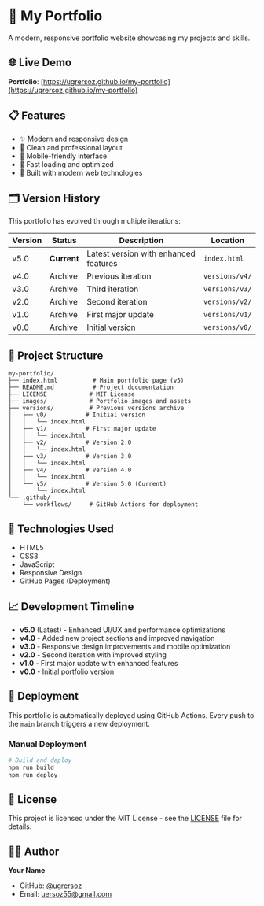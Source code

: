 # 🎨 My Portfolio

A modern, responsive portfolio website showcasing my projects and skills.

## 🌐 Live Demo

**Portfolio**: [https://ugrersoz.github.io/my-portfolio](https://ugrersoz.github.io/my-portfolio)

## 📋 Features

- ✨ Modern and responsive design
- 🎯 Clean and professional layout
- 📱 Mobile-friendly interface
- 🚀 Fast loading and optimized
- 🔧 Built with modern web technologies

## 🗂️ Version History

This portfolio has evolved through multiple iterations:

| Version | Status | Description | Location |
|---------|--------|-------------|----------|
| v5.0 | **Current** | Latest version with enhanced features | `index.html` |
| v4.0 | Archive | Previous iteration | `versions/v4/` |
| v3.0 | Archive | Third iteration | `versions/v3/` |
| v2.0 | Archive | Second iteration | `versions/v2/` |
| v1.0 | Archive | First major update | `versions/v1/` |
| v0.0 | Archive | Initial version | `versions/v0/` |


## 📁 Project Structure

```
my-portfolio/
├── index.html          # Main portfolio page (v5)
├── README.md           # Project documentation
├── LICENSE            # MIT License
├── images/            # Portfolio images and assets
├── versions/          # Previous versions archive
│   ├── v0/           # Initial version
│   │   └── index.html
│   ├── v1/           # First major update
│   │   └── index.html
│   ├── v2/           # Version 2.0
│   │   └── index.html
│   ├── v3/           # Version 3.0
│   │   └── index.html
│   ├── v4/           # Version 4.0
│   │   └── index.html
│   └── v5/           # Version 5.0 (Current)
│       └── index.html
└── .github/
    └── workflows/     # GitHub Actions for deployment
```

## 🔧 Technologies Used

- HTML5
- CSS3
- JavaScript
- Responsive Design
- GitHub Pages (Deployment)

## 📈 Development Timeline

- **v5.0** (Latest) - Enhanced UI/UX and performance optimizations
- **v4.0** - Added new project sections and improved navigation
- **v3.0** - Responsive design improvements and mobile optimization  
- **v2.0** - Second iteration with improved styling
- **v1.0** - First major update with enhanced features
- **v0.0** - Initial portfolio version

## 🚢 Deployment

This portfolio is automatically deployed using GitHub Actions. Every push to the `main` branch triggers a new deployment.

### Manual Deployment
```bash
# Build and deploy
npm run build
npm run deploy
```

## 📄 License

This project is licensed under the MIT License - see the [LICENSE](LICENSE) file for details.

## 👨‍💻 Author

**Your Name**
- GitHub: [@ugrersoz](https://github.com/ugrersoz)
- Email: uersoz55@gmail.com


